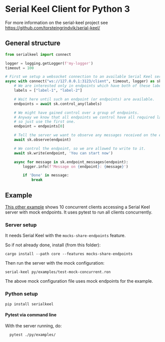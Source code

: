 # Serial Keel Client for Python 3

For more information on the serial-keel project see https://github.com/torsteingrindvik/serial-keel/

## General structure

```python
from serialkeel import connect

logger = logging.getLogger(f'my-logger')
timeout = 100

# First we setup a websocket connection to an available Serial Keel server.
async with connect("ws://127.0.0.1:3123/client", timeout, logger) as sk:
    # We are interested only in endpoints which have both of these labels.
    labels = ["label-1", "label-2"]

    # Wait here until such an endpoint (or endpoints) are available.
    endpoints = await sk.control_any(labels)

    # We might have gained control over a group of endpoints.
    # Anyway we know that all endpoints we control have all required labels,
    # so just use the first one.
    endpoint = endpoints[0]

    # Tell the server we want to observe any messages received on the endpoint.
    await sk.observe(endpoint)

    # We control the endpoint, so we are allowed to write to it.
    await sk.write(endpoint, 'You can start now')

    async for message in sk.endpoint_messages(endpoint):
        logger.info(f'Message on {endpoint}: {message}')

        if 'Done' in message:
            break

```

## Example 

[This other example](https://github.com/torsteingrindvik/serial-keel/blob/main/py/examples/) shows 10 concurrent clients
accessing a Serial Keel server with mock endpoints. It uses pytest to run all clients concurrently.


### Server setup

It needs Serial Keel with the `mocks-share-endpoints` feature.

So if not already done, install (from this folder):

`cargo install --path core --features mocks-share-endpoints`

Then run the server with the mock configuration:

`serial-keel py/examples/test-mock-concurrent.ron`

The above mock configuration file uses mock endpoints for the example.

### Python setup

```
pip install serialkeel
```

#### Pytest via command line

With the server running, do:

```text
  pytest ./py/examples/
```
